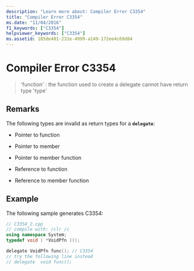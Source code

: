 ```yaml
---
description: "Learn more about: Compiler Error C3354"
title: "Compiler Error C3354"
ms.date: "11/04/2016"
f1_keywords: ["C3354"]
helpviewer_keywords: ["C3354"]
ms.assetid: 185de401-231e-4999-a149-172ee4c69d84
---
```

# Compiler Error C3354

> 'function' : the function used to create a delegate cannot have return type 'type'

## Remarks

The following types are invalid as return types for a **`delegate`**:

- Pointer to function

- Pointer to member

- Pointer to member function

- Reference to function

- Reference to member function

## Example

The following sample generates C3354:

```cpp
// C3354_2.cpp
// compile with: /clr /c
using namespace System;
typedef void ( *VoidPfn )();

delegate VoidPfn func(); // C3354
// try the following line instead
// delegate  void func();
```
